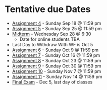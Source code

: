 Tentative due Dates 
===

+ [Assignment 4](Assignments/A4.md) - Sunday Sep 18 @ 11:59 pm
+ [Assignment 5](Assignments/A5.md) - Sunday Sep 25 @ 11:59 pm
+ [Midterm](ModuleM.md) - Wednesday Sep 28 @ 6:30
    + Date for online students TBA
+ Last Day to Withdraw With WF is Oct 5 
+ [Assignment 6](Assignments/A6.md) - Sunday Oct 9 @ 11:59 pm
+ [Assignment 7](Assignments/A7.md) - Sunday Oct 16 @ 11:59 pm
+ [Assignment 8](Assignments/A7.md) - Sunday Oct 23 @ 11:59 pm
+ [Assignment 9](Assignments/A7.md) - Sunday Oct 30 @ 11:59 pm
+ [Assignment 10](Assignments/A7.md) - Sunday Nov 7 @ 11:59 pm
+ [Assignment 11](Assignments/A7.md) - Sunday Nov 14 @ 11:59 pm
+ [Final Exam](ModleF.md) - Dec 5, last day of classes